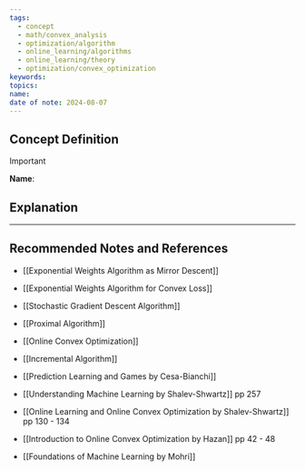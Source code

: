 ```yaml
---
tags:
  - concept
  - math/convex_analysis
  - optimization/algorithm
  - online_learning/algorithms
  - online_learning/theory
  - optimization/convex_optimization
keywords: 
topics: 
name: 
date of note: 2024-08-07
---
```


## Concept Definition

>[!important]
>**Name**: 



## Explanation





-----------
##  Recommended Notes and References


- [[Exponential Weights Algorithm as Mirror Descent]]
- [[Exponential Weights Algorithm for Convex Loss]]
- [[Stochastic Gradient Descent Algorithm]]

- [[Proximal Algorithm]]

- [[Online Convex Optimization]]
- [[Incremental Algorithm]]



- [[Prediction Learning and Games by Cesa-Bianchi]]
- [[Understanding Machine Learning by Shalev-Shwartz]] pp 257
- [[Online Learning and Online Convex Optimization by Shalev-Shwartz]] pp 130 - 134
- [[Introduction to Online Convex Optimization by Hazan]] pp 42 - 48
- [[Foundations of Machine Learning by Mohri]]